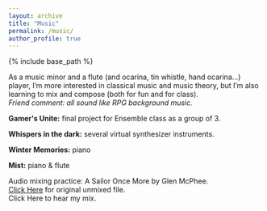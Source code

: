 ```yaml
---
layout: archive
title: "Music"
permalink: /music/
author_profile: true
---
```


{% include base_path %}

As a music minor and a flute (and ocarina, tin whistle, hand ocarina…) player, I’m more interested in classical music and music theory, but I’m also learning to mix and compose (both for fun and for class).  
*Friend comment: all sound like RPG background music.*

**Gamer's Unite:** final project for Ensemble class as a group of 3.

**Whispers in the dark:** several virtual synthesizer instruments.

**Winter Memories:** piano

**Mist:** piano & flute

Audio mixing practice: A Sailor Once More by Glen McPhee.  
[Click Here](https://cambridge-mt.com/ms/mtk/#GlenMcPhee) for original unmixed file.  
Click Here to hear my mix. 
